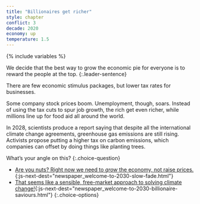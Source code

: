 ```yaml
---
title: "Billionaires get richer"
style: chapter
conflict: 3
decade: 2020
economy: up
temperature: 1.5
---
```


{% include variables %}

We decide that the best way to grow the economic pie for everyone is to reward the people at the top.
{:.leader-sentence}

There are few economic stimulus packages, but lower tax rates for businesses.

Some company stock prices boom. Unemployment, though, soars. Instead of using the tax cuts to spur job growth, the rich get even richer, while millions line up for food aid all around the world.

In 2028, scientists produce a report saying that despite all the international climate change agreements, greenhouse gas emissions are still rising. Activists propose putting a higher tax on carbon emissions, which companies can offset by doing things like planting trees.

What’s your angle on this?
{:.choice-question}

- [Are you nuts? Right now we need to *grow* the economy, not raise prices.](part-page_2030.html){:js-next-dest="newspaper_welcome-to-2030-slow-fade.html"}
- [That seems like a sensible, free-market approach to solving climate change!](part-page_2030.html){:js-next-dest="newspaper_welcome-to-2030-billionaire-saviours.html"}
{:.choice-options}
